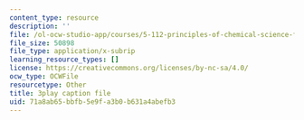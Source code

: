 ```yaml
---
content_type: resource
description: ''
file: /ol-ocw-studio-app/courses/5-112-principles-of-chemical-science-fall-2005/71a8ab65bbfb5e9fa3b0b631a4abefb3_JrL2jlkoRUY.vtt
file_size: 50898
file_type: application/x-subrip
learning_resource_types: []
license: https://creativecommons.org/licenses/by-nc-sa/4.0/
ocw_type: OCWFile
resourcetype: Other
title: 3play caption file
uid: 71a8ab65-bbfb-5e9f-a3b0-b631a4abefb3
---
```

